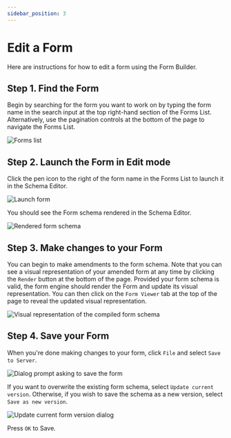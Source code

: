 ```yaml
---
sidebar_position: 3
---
```


# Edit a Form

Here are instructions for how to edit a form using the Form Builder.

## Step 1. Find the Form

Begin by searching for the form you want to work on by typing the form name in the search input at the top right-hand section of the Forms List. Alternatively, use the pagination controls at the bottom of the page to navigate the Forms List.

![Forms list](/img/forms-list.png)

## Step 2. Launch the Form in Edit mode

Click the pen icon to the right of the form name in the Forms List to launch it in the Schema Editor.

![Launch form](/img/launch-form.png)

You should see the Form schema rendered in the Schema Editor.

![Rendered form schema](/img/rendered-schema.png)

## Step 3. Make changes to your Form

You can begin to make amendments to the form schema. Note that you can see a visual representation of your amended form at any time by clicking the `Render` button at the bottom of the page. Provided your form schema is valid, the form engine should render the Form and update its visual representation. You can then click on the `Form Viewer` tab at the top of the page to reveal the updated visual representation.

![Visual representation of the compiled form schema](/img/schema-visual-representation.png)

## Step 4. Save your Form

When you're done making changes to your form, click `File` and select `Save to Server`.

![Dialog prompt asking to save the form](/img/save-form-dialog.png)

If you want to overwrite the existing form schema, select `Update current version`. Otherwise, if you wish to save the schema as a new version, select `Save as new version`.

![Update current form version dialog](/img/update-form-dialog.png)

Press `OK` to Save.
